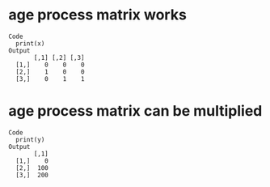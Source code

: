 # age process matrix works

    Code
      print(x)
    Output
           [,1] [,2] [,3]
      [1,]    0    0    0
      [2,]    1    0    0
      [3,]    0    1    1

# age process matrix can be multiplied

    Code
      print(y)
    Output
           [,1]
      [1,]    0
      [2,]  100
      [3,]  200

